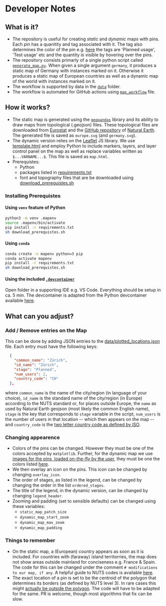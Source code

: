# Developer Notes

## What is it?

- The repository is useful for creating _static_ and _dynamic_ maps with pins. Each pin has a quanitity and tag associated with it. The tag also determines the color of the pin e.g. [here](https://map.chemotion.scc.kit.edu/) the tags are 'Planned usage', 'Test usage' etc and the quantity is visible by hovering over the pins.
- The repository consists primarly of a single python script called [`generate_map.py`](generate_map.py). When given a single argument `germany`, it produces a static map of Germany with instances marked on it. Otherwise it produces a static map of European countries as well as a dynamic map of the world with instances marked on it.
- The workflow is supported by data in the [`data`](data) folder.
- The workflow is automated for GitHub actions using [`map_workflow`](.github/workflows/map_workflow.yml) file.

## How it works?

- The static map is generated using the [`geopandas`](https://geopandas.org/) library and its ability to draw maps from topological (.geojson) files. These topological files are downloaded from [Eurostat](https://ec.europa.eu/eurostat/web/gisco/) and the [GitHub repository](https://github.com/nvkelso/natural-earth-vector) of [Natural Earth](https://www.naturalearthdata.com). The generated file is saved as `europe.svg` (and `germany.svg`).
- The dynamic version relies on the [Leaflet](https://leafletjs.com) JS library. We use [template.html](data/template.html) and employ Python to include markers, layers, and layer control panel on the map as well as replace variables written as `$...VARNAME...$`. This file is saved as `map.html`.
- Prerequistes:
  - Python
  - packages listed in [requirements.txt](requirements.txt)
  - font and topography files that are be downloaded using [download_prerequistes.sh](download_prerequistes.sh)

### Installing Prerequistes

#### Using `venv` feature of Python

```bash
python3 -m venv .mapenv
source .mapenv/bin/activate
pip install -r requirements.txt
sh download_prerequistes.sh
```

#### Using `conda`

```bash
conda create -n mapenv python=3 pip
conda activate mapenv
pip install -r requirements.txt
sh download_prerequistes.sh
```

#### Using the included [`.devcontainer`](.devcontainer)

Open folder in a supporting IDE e.g. VS Code. Everything should be setup in ca. 5 min. The devcontainer is adapted from the Python devcontainer available [here](https://github.com/devcontainers/images).

## What can you adjust?

### Add / Remove entries on the Map

This can be done by adding JSON entries to the [data/plotted_locations.json](data/plotted_locations.json) file. Each entry must have the following keys:

```json
  {
    "common_name": "Zürich",
    "id_name": "Zürich",
    "stage": "Planned",
    "num_users": 2,
    "country_code": "CH"
  },
```

where `common_name` is the name of the city/region (in language of your choice), `id_name` is the standard name of the city/region (in Europe) according to the NUTS standard or, for places outside Europe, the `name` as used by Natural Earth geojson (most likely the common English name), `stage` is the key that corresponds to `stage` variable in the script, `num_users` is the number of users in that location -- which then appears on the map -- and `country_code` is the [two letter country code as defined by ISO](https://en.wikipedia.org/wiki/ISO_3166-1_alpha-2).

### Changing appearence

- Colors of the pins can be changed. However they must be one of the colors accepted by `matplotlib`. Further, for the dynamic map we use [images for the pins, loaded on-the-fly by the user](https://github.com/pointhi/leaflet-color-markers/), they must be one the colors listed [here](https://github.com/pointhi/leaflet-color-markers/tree/master/img).
- We then overlay an icon on the pins. This icon can be changed by changing `overlay_icon`.
- The order of stages, as listed in the legend, can be changed by changing the order in the list `ordered_stages`.
- The title of the legend, in the dynamic version, can be changed by changing `legend_header`.
- Zooming and padding (set to sensible defaults) can be changed using these variables:
  - `static_map_patch_size`
  - `dynamic_map_start_zoom`
  - `dynamic_map_max_zoom`
  - `dynamic_map_padding`

### Things to remember

- On the static map, a (European) country appears as soon as it is included. For countries with (faraway) island territorries, the map does not show areas outside mainland for conciseness e.g. France & Spain. The code for this can be changed under the comment `# modifications to eur map, if any`. A helpful guide to NUTS codes is available [here](https://en.wikipedia.org/wiki/First-level_NUTS_of_the_European_Union).
- The exact location of a pin is set to be the centroid of the polygon that determines its borders (as defined by NUTS level 3). In rare cases this might [actually be outside the polygon](https://support.esri.com/en/technical-article/000017716). The code will have to be adapted for the same. PR is welcome, though most algorithms that fix can be slow.
